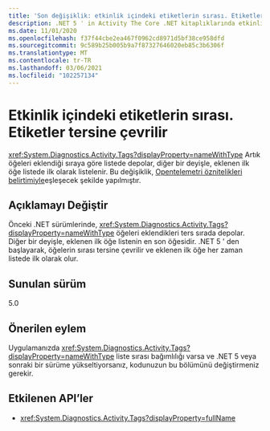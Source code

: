 ```yaml
---
title: 'Son değişiklik: etkinlik içindeki etiketlerin sırası. Etiketler tersine çevrilir'
description: .NET 5 ' in Activity The Core .NET kitaplıklarında etkinlik. Etiketler eklendiği sıraya göre listedeki öğeleri depolayan
ms.date: 11/01/2020
ms.openlocfilehash: f37f44cbe2ea467f0962cd8971d5bf38ce958dfd
ms.sourcegitcommit: 9c589b25b005b9a7f87327646020eb85c3b6306f
ms.translationtype: MT
ms.contentlocale: tr-TR
ms.lasthandoff: 03/06/2021
ms.locfileid: "102257134"
---
```

# <a name="order-of-tags-in-activitytags-is-reversed"></a>Etkinlik içindeki etiketlerin sırası. Etiketler tersine çevrilir

<xref:System.Diagnostics.Activity.Tags?displayProperty=nameWithType> Artık öğeleri eklendiği sıraya göre listede depolar, diğer bir deyişle, eklenen ilk öğe listede ilk olarak listelenir. Bu değişiklik, [Opentelemetri öznitelikleri belirtimiyle](https://github.com/open-telemetry/opentelemetry-specification/blob/master/specification/common/common.md#attributes)eşleşecek şekilde yapılmıştır.

## <a name="change-description"></a>Açıklamayı Değiştir

Önceki .NET sürümlerinde, <xref:System.Diagnostics.Activity.Tags?displayProperty=nameWithType> öğeleri eklendikleri ters sırada depolar. Diğer bir deyişle, eklenen ilk öğe listenin en son öğesidir. .NET 5 ' den başlayarak, öğelerin sırası tersine çevrilir ve eklenen ilk öğe her zaman listede ilk olarak olur.

## <a name="version-introduced"></a>Sunulan sürüm

5.0

## <a name="recommended-action"></a>Önerilen eylem

Uygulamanızda <xref:System.Diagnostics.Activity.Tags?displayProperty=nameWithType> liste sırası bağımlılığı varsa ve .NET 5 veya sonraki bir sürüme yükseltiyorsanız, kodunuzun bu bölümünü değiştirmeniz gerekir.

## <a name="affected-apis"></a>Etkilenen API’ler

- <xref:System.Diagnostics.Activity.Tags?displayProperty=fullName>

<!--

#### Category

Core .NET libraries

### Affected APIs

- `P:System.Diagnostics.Activity.Tags`

-->
